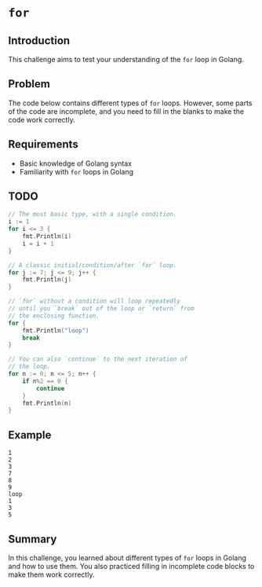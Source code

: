 # `for`

## Introduction

This challenge aims to test your understanding of the `for` loop in Golang.

## Problem

The code below contains different types of `for` loops. However, some parts of the code are incomplete, and you need to fill in the blanks to make the code work correctly.

## Requirements

- Basic knowledge of Golang syntax
- Familiarity with `for` loops in Golang

## TODO

```go
// The most basic type, with a single condition.
i := 1
for i <= 3 {
    fmt.Println(i)
    i = i + 1
}

// A classic initial/condition/after `for` loop.
for j := 7; j <= 9; j++ {
    fmt.Println(j)
}

// `for` without a condition will loop repeatedly
// until you `break` out of the loop or `return` from
// the enclosing function.
for {
    fmt.Println("loop")
    break
}

// You can also `continue` to the next iteration of
// the loop.
for n := 0; n <= 5; n++ {
    if n%2 == 0 {
        continue
    }
    fmt.Println(n)
}
```

## Example

```
1
2
3
7
8
9
loop
1
3
5
```

## Summary

In this challenge, you learned about different types of `for` loops in Golang and how to use them. You also practiced filling in incomplete code blocks to make them work correctly.
